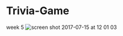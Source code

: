 # Trivia-Game
week 5
![screen shot 2017-07-15 at 12 01 03](https://user-images.githubusercontent.com/28790452/28241235-3277e45a-6956-11e7-9093-145a10ea2c73.png)
